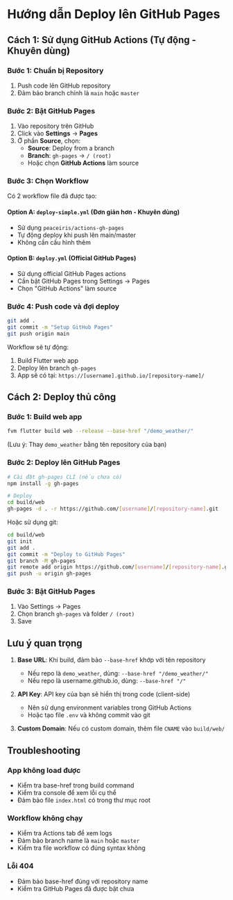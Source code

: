 # Hướng dẫn Deploy lên GitHub Pages

## Cách 1: Sử dụng GitHub Actions (Tự động - Khuyên dùng)

### Bước 1: Chuẩn bị Repository
1. Push code lên GitHub repository
2. Đảm bảo branch chính là `main` hoặc `master`

### Bước 2: Bật GitHub Pages
1. Vào repository trên GitHub
2. Click vào **Settings** → **Pages**
3. Ở phần **Source**, chọn:
   - **Source**: Deploy from a branch
   - **Branch**: `gh-pages` → `/ (root)`
   - Hoặc chọn **GitHub Actions** làm source

### Bước 3: Chọn Workflow
Có 2 workflow file đã được tạo:

#### Option A: `deploy-simple.yml` (Đơn giản hơn - Khuyên dùng)
- Sử dụng `peaceiris/actions-gh-pages`
- Tự động deploy khi push lên main/master
- Không cần cấu hình thêm

#### Option B: `deploy.yml` (Official GitHub Pages)
- Sử dụng official GitHub Pages actions
- Cần bật GitHub Pages trong Settings → Pages
- Chọn "GitHub Actions" làm source

### Bước 4: Push code và đợi deploy
```bash
git add .
git commit -m "Setup GitHub Pages"
git push origin main
```

Workflow sẽ tự động:
1. Build Flutter web app
2. Deploy lên branch `gh-pages`
3. App sẽ có tại: `https://[username].github.io/[repository-name]/`

## Cách 2: Deploy thủ công

### Bước 1: Build web app
```bash
fvm flutter build web --release --base-href "/demo_weather/"
```
(Lưu ý: Thay `demo_weather` bằng tên repository của bạn)

### Bước 2: Deploy lên GitHub Pages
```bash
# Cài đặt gh-pages CLI (nếu chưa có)
npm install -g gh-pages

# Deploy
cd build/web
gh-pages -d . -r https://github.com/[username]/[repository-name].git
```

Hoặc sử dụng git:
```bash
cd build/web
git init
git add .
git commit -m "Deploy to GitHub Pages"
git branch -M gh-pages
git remote add origin https://github.com/[username]/[repository-name].git
git push -u origin gh-pages
```

### Bước 3: Bật GitHub Pages
1. Vào Settings → Pages
2. Chọn branch `gh-pages` và folder `/ (root)`
3. Save

## Lưu ý quan trọng

1. **Base URL**: Khi build, đảm bảo `--base-href` khớp với tên repository
   - Nếu repo là `demo_weather`, dùng: `--base-href "/demo_weather/"`
   - Nếu repo là username.github.io, dùng: `--base-href "/"`

2. **API Key**: API key của bạn sẽ hiển thị trong code (client-side)
   - Nên sử dụng environment variables trong GitHub Actions
   - Hoặc tạo file `.env` và không commit vào git

3. **Custom Domain**: Nếu có custom domain, thêm file `CNAME` vào `build/web/`

## Troubleshooting

### App không load được
- Kiểm tra base-href trong build command
- Kiểm tra console để xem lỗi cụ thể
- Đảm bảo file `index.html` có trong thư mục root

### Workflow không chạy
- Kiểm tra Actions tab để xem logs
- Đảm bảo branch name là `main` hoặc `master`
- Kiểm tra file workflow có đúng syntax không

### Lỗi 404
- Đảm bảo base-href đúng với repository name
- Kiểm tra GitHub Pages đã được bật chưa

